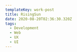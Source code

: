 ```yaml
---
templateKey: work-post
title: RisingSun
date: 2020-08-20T02:36:30.320Z
tags:
  - Development
  - Web
  - UX
  - UI
---
```

